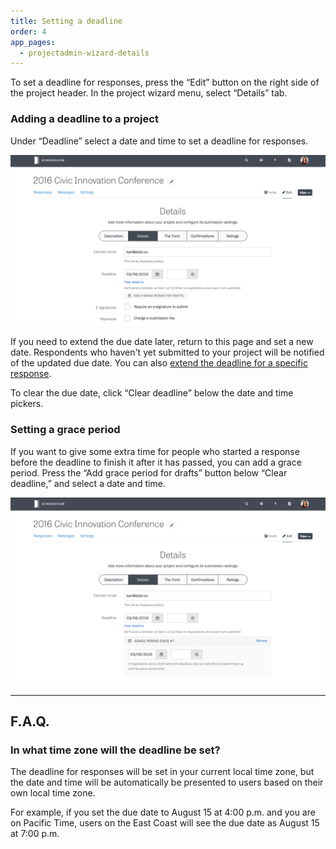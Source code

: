 ```yaml
---
title: Setting a deadline
order: 4
app_pages:
  - projectadmin-wizard-details
---
```


To set a deadline for responses, press the &ldquo;Edit&rdquo; button on the right side of the project header. In the project wizard menu, select &ldquo;Details&rdquo; tab.

### Adding a deadline to a project

Under &ldquo;Deadline&rdquo; select a date and time to set a deadline for responses.

![Setting a deadline.](../images/deadline_1.png)

If you need to extend the due date later, return to this page and set a new date. Respondents who haven't yet submitted to your project will be notified of the updated due date. You can also [extend the deadline for a specific response](../responses/providing_support_to_respondents.html#extending-the-deadline-for-a-draft).

To clear the due date, click &ldquo;Clear deadline&rdquo; below the date and time pickers.

### Setting a grace period

If you want to give some extra time for people who started a response before the deadline to finish it after it has passed, you can add a grace period. Press the &ldquo;Add grace period for drafts&rdquo; button below &ldquo;Clear deadline,&rdquo; and select a date and time.

![Adding a grace period.](../images/deadline_2.png)

---

## F.A.Q.

### In what time zone will the deadline be set?
The deadline for responses will be set in your current local time zone, but the date and time will be automatically be presented to users based on their own local time zone.

For example, if you set the due date to August 15 at 4:00 p.m. and you are on Pacific Time, users on the East Coast will see the due date as August 15 at 7:00 p.m.
